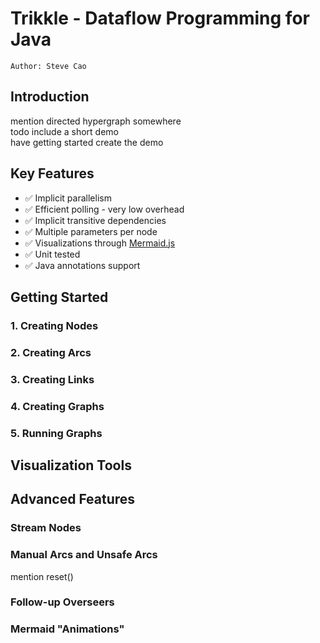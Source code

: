 # Trikkle - Dataflow Programming for Java

`Author: Steve Cao`

## Introduction

mention directed hypergraph somewhere\
todo include a short demo \
have getting started create the demo

## Key Features

- ✅ Implicit parallelism
- ✅ Efficient polling - very low overhead
- ✅ Implicit transitive dependencies
- ✅ Multiple parameters per node
- ✅ Visualizations through [Mermaid.js](https://github.com/mermaid-js/mermaid)
- ✅ Unit tested
- ✅ Java annotations support

## Getting Started

### 1. Creating Nodes

### 2. Creating Arcs

### 3. Creating Links

### 4. Creating Graphs

### 5. Running Graphs

## Visualization Tools

## Advanced Features

### Stream Nodes

### Manual Arcs and Unsafe Arcs

mention reset()

### Follow-up Overseers

### Mermaid "Animations"
